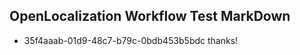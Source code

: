 ## OpenLocalization Workflow Test MarkDown
* 35f4aaab-01d9-48c7-b79c-0bdb453b5bdc thanks!

<!--HONumber=Jul16_HO2-->


